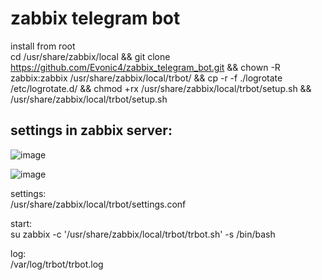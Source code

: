 # zabbix telegram bot
  
install from root  
cd /usr/share/zabbix/local && git clone https://github.com/Evonic4/zabbix_telegram_bot.git && chown -R zabbix:zabbix /usr/share/zabbix/local/trbot/ && cp -r -f ./logrotate /etc/logrotate.d/ && chmod +rx /usr/share/zabbix/local/trbot/setup.sh && /usr/share/zabbix/local/trbot/setup.sh  
  
settings in zabbix server:  
  ---
![image](https://user-images.githubusercontent.com/46780974/129004502-ef5a25a9-6095-40c2-8209-9be9e7137fa5.png)  
  
![image](https://user-images.githubusercontent.com/46780974/129004677-80abd0db-bf80-4290-a387-81b044ddf783.png)
  
settings:  
/usr/share/zabbix/local/trbot/settings.conf  
  
start:  
su zabbix -c '/usr/share/zabbix/local/trbot/trbot.sh' -s /bin/bash  
  
log:  
/var/log/trbot/trbot.log  
  
  
